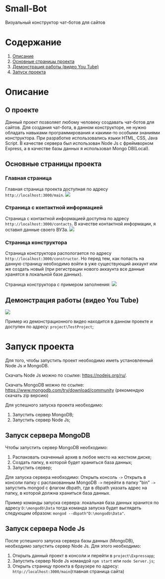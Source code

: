 # Small-Bot
Визуальный конструктор чат-ботов для сайтов
# Содержание
1. [Описание](#description)
2. [Основные страницы проекта](#CommonPage)
3. [Демонстрация работы (видео You Tube)](#Video)
4. [Запуск проекта](#StartProject)

# <a name="description">Описание</a>

## О проекте
Данный проект позволяет любому человеку создавать чат-ботов для сайтов.
Для создания чат-бота, в данном конструкторе, не нужно обладать навыками программирования и какими-то особыми знаниями конструктора.
При разработке использовались языки HTML, CSS, Java Script. В качестве сервера был использован Node Js с фреймворком Express, а в качестве базы данных я использовал Mongo DB(Local). 

## <a name="CommonPage">Основные страницы проекта </a>

### Главная страница
Главная страница проекта доступная по адресу `http://localhost:3000/main`.
![](https://i.ibb.co/QKs9GDW/1.jpg)

### Страница с контактной информацией
Страница с контактной информацией доступна по адресу `http://localhost:3000/contacts`. 
В качестве контактной информации, я оставил данные своего ВУЗа.
![](https://i.ibb.co/hZ1zwvK/1.jpg)

### Страница конструктора
Страница конструктора распологается по адресу `http://localhost:3000/constructor`. Но перед тем, как попасть на данную страницу необходимо
войти в уже существующий аккаунт или же создать новый (при регистрации нового аккаунта все данные хранятся в локальной базе данных).

Страница конструктора с примером заполнения:
![](https://i.ibb.co/H77vZTy/image.jpg)

## <a name="Video">Демонстрация работы (видео You Tube) </a>
[![](http://img.youtube.com/vi/bZGllXZ_x08/0.jpg)](https://youtu.be/bZGllXZ_x08)

Пример из демонстрационного видео находится в данном проекте и доступен по адресу: `project\TestProject`; 
 
# <a name="StartProject">Запуск проекта</a>
Для того, чтобы запустить проект необходимо иметь установленный Node Js и MongoDB.

Скачать Node Js можно по ссылке: https://nodejs.org/ru/. 

Скачать MongoDB можно по ссылке: https://www.mongodb.com/try/download/community (рекомендую скачать zip версию)

Для успешного запуска проекта необходимо:
1. Запустить сервер MongoDB;
2. Запустить сервер Node Js;

## Запуск сервера MongoDB

Чтобы запустить сервер MongoDB необходимо:
1. Распаковать скаченный архив в любое место на жестком диске;
2. Создать папку, в которой будет храниться база данных;
3. Запустить сервер;

Для запуска сервера необходимо: Открыть консоль `->` Открыть в консоли папку с распакованным MongoDB `->` перейти в папку "bin" `->` запустить mongod с флагом dbpath, где в dbpath указать адрес на папку, в которой должна храниться база данных.

Пример команды запуска сервера: локальная база данных хранится по адресу `D:\mongodb\Data` тогда команда запуска будет выглядеть следующим образом: `mongod --dbpath"D:\mongodb\Data"`.

## Запуск сервера Node Js

После успешного запуска сервера базы данных (MongoDB), необходимо запустить сервер Node Js. Для этого необходимо:
1. Открыть данный проект в консоли и перейти в `project\Expressapp`;
2. Запустить сервер Node Js командой `npm start` или `node Server.js`;
3. Открыть страницу проекта в браузере по адресу: `http://localhost:3000/main`(главная страница сайта)
